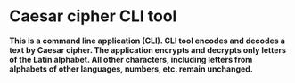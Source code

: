  # Caesar cipher CLI tool

 **This is a command line application (CLI). CLI tool encodes and decodes a text by Caesar cipher. The application encrypts and decrypts only letters of the Latin alphabet. All other characters, including letters from alphabets of other languages, numbers, etc. remain unchanged.**